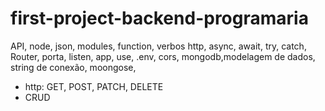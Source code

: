# first-project-backend-programaria
API, node, json, modules, function, verbos http, async, await, try, catch, Router, porta, listen, app, use, .env, cors, mongodb,modelagem de dados,  string de conexão, moongose,
 - http:  GET, POST, PATCH, DELETE
 - CRUD
